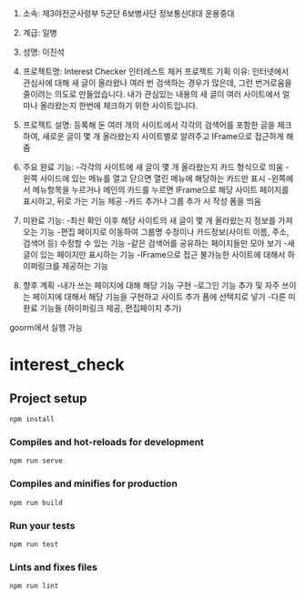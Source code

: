 1. 소속: 제3야전군사령부 5군단 6보병사단 정보통신대대 운용중대

2. 계급: 일병

3. 성명: 이진석

4. 프로젝트명: Interest Checker 인터레스트 체커
  프로젝트 기획 이유: 인터넷에서 관심사에 대해 새 글이 올라왔나 여러 번 검색하는 경우가 많은데, 그런 번거로움을 줄이려는 의도로 만들었습니다.
                 내가 관심있는 내용의 새 글이 여러 사이트에서 얼마나 올라왔는지 한번에 체크하기 위한 사이트입니다.

5. 프로젝트 설명:
 등록해 둔 여러 개의 사이트에서 각각의 검색어를 포함한 글을 체크하여, 새로운 글이 몇 개 올라왔는지 사이트별로 알려주고 IFrame으로 접근하게 해줌

6. 주요 완료 기능:
-각각의 사이트에 새 글이 몇 개 올라왔는지 카드 형식으로 띄움
-왼쪽 사이드에 있는 메뉴를 열고 닫으면 열린 메뉴에 해당하는 카드만 표시
-왼쪽에서 메뉴항목을 누르거나 메인의 카드를 누르면 IFrame으로 해당 사이트 페이지를 표시하고, 뒤로 가는 기능 제공
-카드 추가나 그룹 추가 시 작성 폼을 띄움

7. 미완료 기능:
-최신 확인 이후 해당 사이트의 새 글이 몇 개 올라왔는지 정보를 가져오는 기능
-편집 페이지로 이동하여 그룹명 수정이나 카드정보(사이트 이름, 주소, 검색어 등) 수정할 수 있는 기능
-같은 검색어를 공유하는 페이지들만 모아 보기
-새 글이 있는 페이지만 표시하는 기능
-IFrame으로 접근 불가능한 사이트에 대해서 하이퍼링크를 제공하는 기능

8. 향후 계획
-내가 쓰는 페이지에 대해 해당 기능 구현
-로그인 기능 추가 및 자주 쓰이는 페이지에 대해서 해당 기능을 구현하고 사이트 추가 폼에 선택지로 넣기
-다른 미완료 기능들 (하이퍼링크 제공, 편집페이지 추가)

goorm에서 실행 가능


# interest_check

## Project setup
```
npm install
```

### Compiles and hot-reloads for development
```
npm run serve
```

### Compiles and minifies for production
```
npm run build
```

### Run your tests
```
npm run test
```

### Lints and fixes files
```
npm run lint
```
